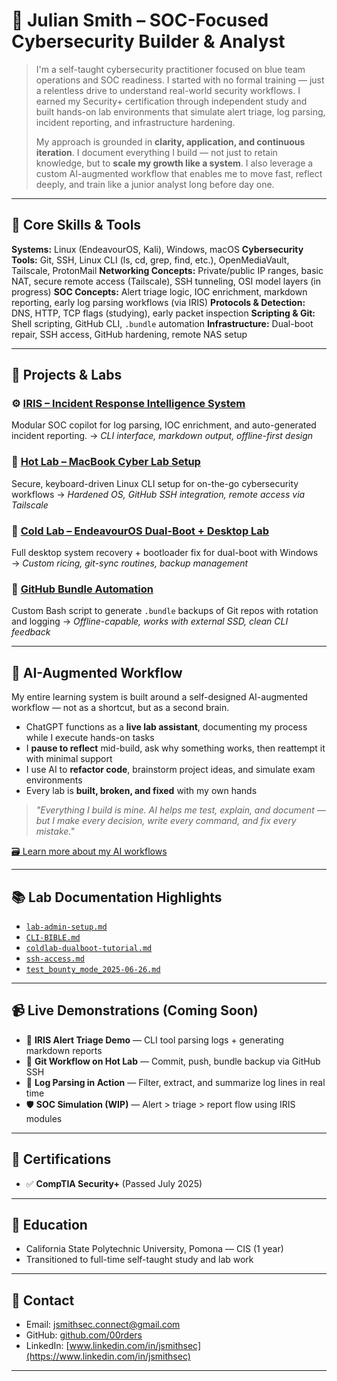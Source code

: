 # 🧠 Julian Smith – SOC-Focused Cybersecurity Builder & Analyst

> I'm a self-taught cybersecurity practitioner focused on blue team operations and SOC readiness. I started with no formal training — just a relentless drive to understand real-world security workflows. I earned my Security+ certification through independent study and built hands-on lab environments that simulate alert triage, log parsing, incident reporting, and infrastructure hardening.
>
> My approach is grounded in **clarity, application, and continuous iteration**. I document everything I build — not just to retain knowledge, but to **scale my growth like a system**. I also leverage a custom AI-augmented workflow that enables me to move fast, reflect deeply, and train like a junior analyst long before day one.

---

## 🔧 Core Skills & Tools

**Systems:** Linux (EndeavourOS, Kali), Windows, macOS
**Cybersecurity Tools:** Git, SSH, Linux CLI (ls, cd, grep, find, etc.), OpenMediaVault, Tailscale, ProtonMail
**Networking Concepts:** Private/public IP ranges, basic NAT, secure remote access (Tailscale), SSH tunneling, OSI model layers (in progress)
**SOC Concepts:** Alert triage logic, IOC enrichment, markdown reporting, early log parsing workflows (via IRIS)
**Protocols & Detection:** DNS, HTTP, TCP flags (studying), early packet inspection
**Scripting & Git:** Shell scripting, GitHub CLI, `.bundle` automation
**Infrastructure:** Dual-boot repair, SSH access, GitHub hardening, remote NAS setup

---

## 🚀 Projects & Labs

### ⚙️ [IRIS – Incident Response Intelligence System](https://github.com/00rders/iris)

Modular SOC copilot for log parsing, IOC enrichment, and auto-generated incident reporting.
→ *CLI interface, markdown output, offline-first design*

### 🧪 [Hot Lab – MacBook Cyber Lab Setup](https://github.com/00rders/LAB_NOTES/blob/main/projects/HOT_LAB/hotlab-CLI-config.md)

Secure, keyboard-driven Linux CLI setup for on-the-go cybersecurity workflows
→ *Hardened OS, GitHub SSH integration, remote access via Tailscale*

### 🧊 [Cold Lab – EndeavourOS Dual-Boot + Desktop Lab](https://github.com/00rders/LAB_NOTES/blob/main/PERSONAL_STUDY/PROJECTS/cold-lab/dualboot-masterlog.md)

Full desktop system recovery + bootloader fix for dual-boot with Windows
→ *Custom ricing, git-sync routines, backup management*

### 💾 [GitHub Bundle Automation](https://github.com/00rders/LAB_NOTES/blob/main/PERSONAL_STUDY/PROJECTS/cold-lab/dualboot-masterlog.md)

Custom Bash script to generate `.bundle` backups of Git repos with rotation and logging
→ *Offline-capable, works with external SSD, clean CLI feedback*

---

## 🧠 AI-Augmented Workflow

My entire learning system is built around a self-designed AI-augmented workflow — not as a shortcut, but as a second brain.

* ChatGPT functions as a **live lab assistant**, documenting my process while I execute hands-on tasks
* I **pause to reflect** mid-build, ask why something works, then reattempt it with minimal support
* I use AI to **refactor code**, brainstorm project ideas, and simulate exam environments
* Every lab is **built, broken, and fixed** with my own hands

> *"Everything I build is mine. AI helps me test, explain, and document — but I make every decision, write every command, and fix every mistake."*

[🗃️ Learn more about my AI workflows](https://github.com/00rders/LAB_NOTES/blob/main/README_AI.md)

---

## 📚 Lab Documentation Highlights

* [`lab-admin-setup.md`](https://github.com/00rders/LAB_NOTES/blob/main/PERSONAL_STUDY/PROJECTS/macbook-hot-lab/lab-admin-setup.md)
* [`CLI-BIBLE.md`](https://github.com/00rders/LAB_NOTES/blob/main/PERSONAL_STUDY/FOUNDER_MANUAL/CLI-BIBLE.md)
* [`coldlab-dualboot-tutorial.md`](https://github.com/00rders/LAB_NOTES/blob/main/projects/COLD-LAB/coldlab-dualboot-tutorial.md)
* [`ssh-access.md`](https://github.com/00rders/LAB_NOTES/blob/main/projects/HOT_LAB/ssh-access.md)
* [`test_bounty_mode_2025-06-26.md`](https://github.com/00rders/iris/blob/main/docs/bounty/tests/test_bounty_mode_2025-06-26.md)

---

## 📹 Live Demonstrations (Coming Soon)

* 🧠 **IRIS Alert Triage Demo** — CLI tool parsing logs + generating markdown reports
* 🧪 **Git Workflow on Hot Lab** — Commit, push, bundle backup via GitHub SSH
* 🦾 **Log Parsing in Action** — Filter, extract, and summarize log lines in real time
* 🛡️ **SOC Simulation (WIP)** — Alert > triage > report flow using IRIS modules

---

## 📜 Certifications

* ✅ **CompTIA Security+** (Passed July 2025)

---

## 📍 Education

* California State Polytechnic University, Pomona — CIS (1 year)
* Transitioned to full-time self-taught study and lab work

---

## 📨 Contact

* Email: [jsmithsec.connect@gmail.com](mailto:jsmithsec.connect@gmail.com)
* GitHub: [github.com/00rders](https://github.com/00rders)
* LinkedIn: [www.linkedin.com/in/jsmithsec](https://www.linkedin.com/in/jsmithsec)

---

